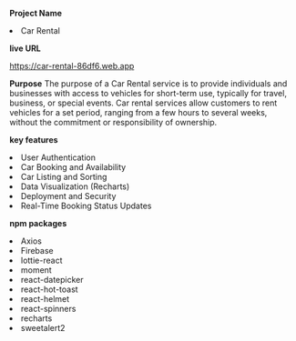 **Project Name**

<li>Car Rental</li>

**live URL**

https://car-rental-86df6.web.app

**Purpose**
The purpose of a Car Rental service is to provide individuals and businesses with access to vehicles for short-term use, typically for travel, business, or special events. Car rental services allow customers to rent vehicles for a set period, ranging from a few hours to several weeks, without the commitment or responsibility of ownership.

**key features**

<li>User Authentication</li>
<li>Car Booking and Availability</li>
<li>Car Listing and Sorting</li>
<li>Data Visualization (Recharts)</li>
<li>Deployment and Security</li>
<li>Real-Time Booking Status Updates</li>

**npm packages**

<li>Axios</li>
<li>Firebase</li>
<li>lottie-react</li>
<li>moment</li>
<li>react-datepicker</li>
<li>react-hot-toast</li>
<li>react-helmet</li>
<li>react-spinners</li>
<li>recharts</li>
<li>sweetalert2</li>
